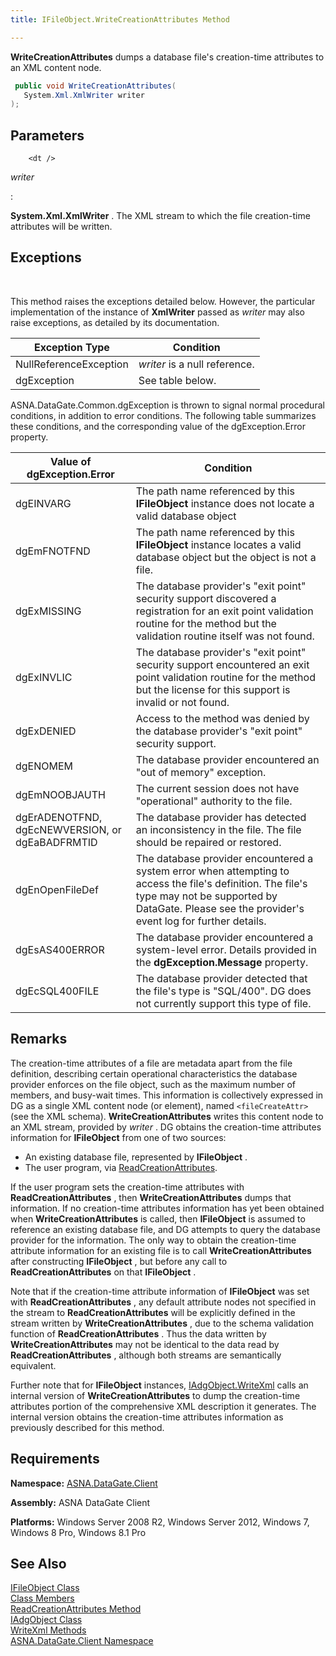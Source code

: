 ```yaml
---
title: IFileObject.WriteCreationAttributes Method

---
```


**WriteCreationAttributes** dumps a database file's creation-time attributes to an XML content node.

```cs
 public void WriteCreationAttributes(
   System.Xml.XmlWriter writer
);
```


## Parameters


        <dt />


*writer* 
<dl>
: 

**System.Xml.XmlWriter** . The XML stream to which the file creation-time attributes will be written.

</dl>

## Exceptions

<br />

This method raises the exceptions detailed below. However, the particular implementation of the instance of **XmlWriter** passed as *writer* may also raise exceptions, as detailed by its documentation.
<br />



| Exception Type | Condition |
| ---- | ---- |
| NullReferenceException | *writer* is a null reference. |
| dgException | See table below. |



ASNA.DataGate.Common.dgException is thrown to signal normal procedural conditions, in addition to error conditions. The following table summarizes these conditions, and the corresponding value of the dgException.Error property.
<br />



| Value of dgException.Error | Condition |
| ---- | ---- |
| dgEINVARG | The path name referenced by this **IFileObject** instance does not locate a valid database object |
| dgEmFNOTFND | The path name referenced by this **IFileObject** instance locates a valid database object but the object is not a file. |
| dgExMISSING | The database provider's "exit point" security support discovered a registration for an exit point validation routine for the method but the validation routine itself was not found. |
| dgExINVLIC | The database provider's "exit point" security support encountered an exit point validation routine for the method but the license for this support is invalid or not found. |
| dgExDENIED | Access to the method was denied by the database provider's "exit point" security support. |
| dgENOMEM | The database provider encountered an "out of memory" exception. |
| dgEmNOOBJAUTH | The current session does not have "operational" authority to the file. |
| dgErADENOTFND, dgEcNEWVERSION, or dgEaBADFRMTID | The database provider has detected an inconsistency in the file. The file should be repaired or restored. |
| dgEnOpenFileDef | The database provider encountered a system error when attempting to access the file's definition. The file's type may not be supported by DataGate. Please see the provider's event log for further details. |
| dgEsAS400ERROR | The database provider encountered a system-level error. Details provided in the **dgException.Message** property. |
| dgEcSQL400FILE | The database provider detected that the file's type is "SQL/400". DG does not currently support this type of file. |



## Remarks

The creation-time attributes of a file are metadata apart from the file definition, describing certain operational characteristics the database provider enforces on the file object, such as the maximum number of members, and busy-wait times. This information is collectively expressed in DG as a single XML content node (or element), named <code>&lt;fileCreateAttr&gt;</code> (see the XML schema). **WriteCreationAttributes** writes this content node to an XML stream, provided by *writer* . DG obtains the creation-time attributes information for **IFileObject** from one of two sources:

- An existing database file, represented by **IFileObject** .
- The user program, via [
							ReadCreationAttributes](ifile-object-class-read-creation-attributes-method.html).

If the user program sets the creation-time attributes with **ReadCreationAttributes** , then **WriteCreationAttributes** dumps that information. If no creation-time attributes information has yet been obtained when **WriteCreationAttributes** is called, then **IFileObject** is assumed to reference an existing database file, and DG attempts to query the database provider for the information. The only way to obtain the creation-time attribute information for an existing file is to call **WriteCreationAttributes** after constructing **IFileObject** , but before any call to **ReadCreationAttributes** on that **IFileObject** .

Note that if the creation-time attribute information of **IFileObject** was set with **ReadCreationAttributes** , any default attribute nodes not specified in the stream to **ReadCreationAttributes** will be explicitly defined in the stream written by **WriteCreationAttributes** , due to the schema validation function of **ReadCreationAttributes** . Thus the data written by **WriteCreationAttributes** may not be identical to the data read by **ReadCreationAttributes** , although both streams are semantically equivalent.

Further note that for **IFileObject** instances, [ IAdgObject.WriteXml](iadg-object-class-write-xml-methods.html) calls an internal version of **WriteCreationAttributes** to dump the creation-time attributes portion of the comprehensive XML description it generates. The internal version obtains the creation-time attributes information as previously described for this method.
## Requirements

<span> **Namespace:** [ASNA.DataGate.Client](datagate-client-namespace.html) </span> 

<span> **Assembly:** ASNA DataGate Client</span> 

<span> **Platforms:** Windows Server 2008 R2, Windows Server 2012, Windows 7, Windows 8 Pro, Windows 8.1 Pro</span>
## See Also


[IFileObject Class](ifile-object-class.html)
      <br />
[Class Members](ifile-object-members.html)
      <br />
      [ReadCreationAttributes 
					Method](ifile-object-class-read-creation-attributes-method.html)
      <br />
[IAdgObject Class](iadg-object-class.html)
      <br />
[WriteXml Methods](iadg-object-class-write-xml-methods.html)
      <br />
[ASNA.DataGate.Client Namespace](datagate-client-namespace.html)

